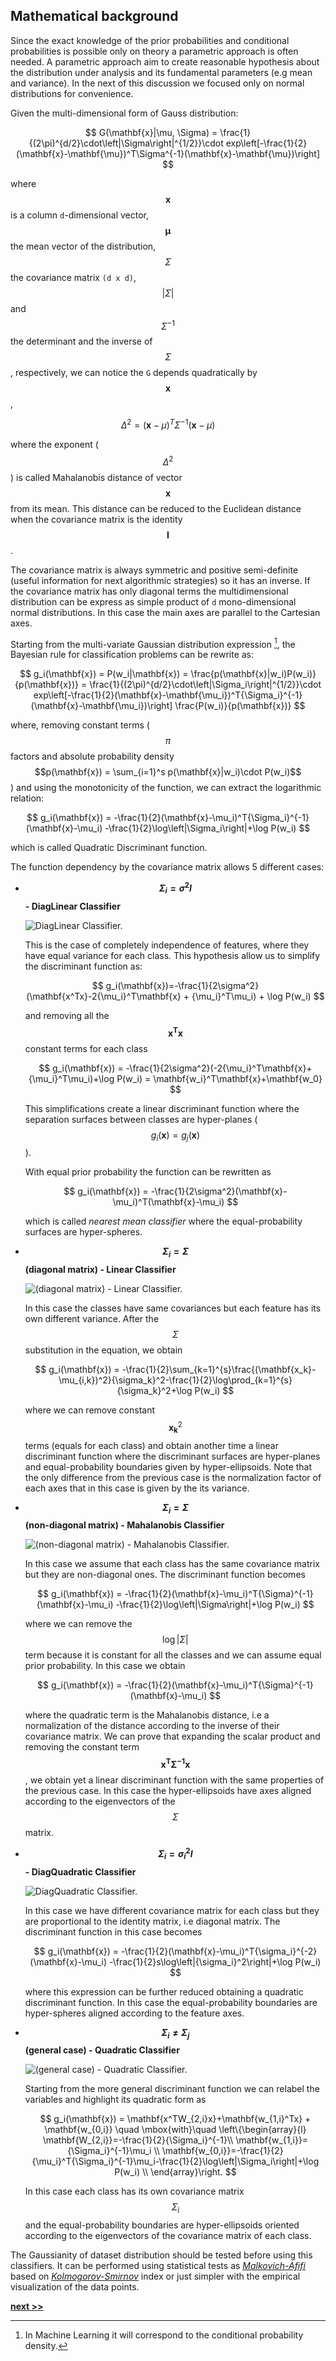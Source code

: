 ## Mathematical background

Since the exact knowledge of the prior probabilities and conditional probabilities is possible only on theory a parametric approach is often needed.
A parametric approach aim to create reasonable hypothesis about the distribution under analysis and its fundamental parameters (e.g mean and variance).
In the next of this discussion we focused only on normal distributions for convenience.

Given the multi-dimensional form of Gauss distribution:

$$
G(\mathbf{x}|\mu, \Sigma) = \frac{1}{(2\pi)^{d/2}\cdot\left|\Sigma\right|^{1/2}}\cdot exp\left[-\frac{1}{2}(\mathbf{x}-\mathbf{\mu})^T\Sigma^{-1}(\mathbf{x}-\mathbf{\mu})\right]
$$

where $$\mathbf{x}$$ is a column `d`-dimensional vector, $$\mathbf{\mu}$$ the mean vector of the distribution, $$\Sigma$$ the covariance matrix `(d x d)`, $$|\Sigma|$$ and $$\Sigma^{-1}$$ the determinant and the inverse of $$\Sigma$$, respectively, we can notice the `G` depends quadratically by $$\mathbf{x}$$,

$$
\Delta^2 = (\mathbf{x}-\mu)^T\Sigma^{-1}(\mathbf{x}-\mu)
$$

where the exponent ($$\Delta^2$$) is called Mahalanobis distance of vector $$\mathbf{x}$$ from its mean.
This distance can be reduced to the Euclidean distance when the covariance matrix is the identity $$\mathbf{I}$$.

The covariance matrix is always symmetric and positive semi-definite (useful information for next algorithmic strategies) so it has an inverse.
If the covariance matrix has only diagonal terms the multidimensional distribution can be express as simple product of `d` mono-dimensional normal distributions.
In this case the main axes are parallel to the Cartesian axes.

Starting from the multi-variate Gaussian distribution expression [^1], the Bayesian rule for classification problems can be rewrite as:

$$
g_i(\mathbf{x}) = P(w_i|\mathbf{x}) = \frac{p(\mathbf{x}|w_i)P(w_i)}{p(\mathbf{x})} = \frac{1}{(2\pi)^{d/2}\cdot\left|\Sigma_i\right|^{1/2}}\cdot exp\left[-\frac{1}{2}(\mathbf{x}-\mathbf{\mu_i})^T{\Sigma_i}^{-1}(\mathbf{x}-\mathbf{\mu_i})\right] \frac{P(w_i)}{p(\mathbf{x})}
$$

where, removing constant terms ($$\pi$$ factors and absolute probability density $$p(\mathbf{x}) = \sum_{i=1}^s p(\mathbf{x}|w_i)\cdot P(w_i)$$) and using the monotonicity of the function, we can extract the logarithmic relation:

$$
g_i(\mathbf{x}) = -\frac{1}{2}(\mathbf{x}-\mu_i)^T{\Sigma_i}^{-1}(\mathbf{x}-\mu_i) -\frac{1}{2}\log\left|\Sigma_i\right|+\log P(w_i)
$$

which is called Quadratic Discriminant function.

The function dependency by the covariance matrix allows 5 different cases:

* **$$\Sigma_i=\sigma^2I$$ - DiagLinear Classifier**

  ![DiagLinear Classifier.](../../../../img/case1.png)

  This is the case of completely independence of features, where they have equal variance for each class.
  This hypothesis allow us to simplify the discriminant function as:

  $$
  g_i(\mathbf{x})=-\frac{1}{2\sigma^2}(\mathbf{x^Tx}-2{\mu_i}^T\mathbf{x} + {\mu_i}^T\mu_i) + \log P(w_i)
  $$

  and removing all the $$\mathbf{x^Tx}$$ constant terms for each class

  $$
  g_i(\mathbf{x}) = -\frac{1}{2\sigma^2}(-2{\mu_i}^T\mathbf{x}+{\mu_i}^T\mu_i)+\log P(w_i) = \mathbf{w_i}^T\mathbf{x}+\mathbf{w_0}
  $$

  This simplifications create a linear discriminant function where the separation surfaces between classes are hyper-planes ($$g_i(\mathbf{x})=g_j(\mathbf{x})$$).

  With equal prior probability the function can be rewritten as

  $$
  g_i(\mathbf{x}) = -\frac{1}{2\sigma^2}(\mathbf{x}-\mu_i)^T(\mathbf{x}-\mu_i)
  $$

  which is called *nearest mean classifier* where the equal-probability surfaces are hyper-spheres.


* **$$\Sigma_i = \Sigma$$ (diagonal matrix) - Linear Classifier**

  ![(diagonal matrix) - Linear Classifier.](../../../../img/case2.png)

  In this case the classes have same covariances but each feature has its own different variance.
  After the $$\Sigma$$ substitution in the equation, we obtain

  $$
  g_i(\mathbf{x}) = -\frac{1}{2}\sum_{k=1}^{s}\frac{(\mathbf{x_k}-\mu_{i,k})^2}{\sigma_k}^2-\frac{1}{2}\log\prod_{k=1}^{s}{\sigma_k}^2+\log P(w_i)
  $$

  where we can remove constant $$\mathbf{x_k}^2$$ terms (equals for each class) and obtain another time a linear discriminant function where the discriminant surfaces are hyper-planes and equal-probability boundaries given by hyper-ellipsoids.
  Note that the only difference from the previous case is the normalization factor of each axes that in this case is given by the its variance.


* **$$\Sigma_i = \Sigma$$ (non-diagonal matrix) - Mahalanobis Classifier**

  ![(non-diagonal matrix) - Mahalanobis Classifier.](../../../../img/case3.png)

  In this case we assume that each class has the same covariance matrix but they are non-diagonal ones.
  The discriminant function becomes

  $$
  g_i(\mathbf{x}) = -\frac{1}{2}(\mathbf{x}-\mu_i)^T{\Sigma}^{-1}(\mathbf{x}-\mu_i) -\frac{1}{2}\log\left|\Sigma\right|+\log P(w_i)
  $$

  where we can remove the $$\log\left|\Sigma\right|$$ term because it is constant for all the classes and we can assume equal prior probability.
  In this case we obtain

  $$
  g_i(\mathbf{x}) = -\frac{1}{2}(\mathbf{x}-\mu_i)^T{\Sigma}^{-1}(\mathbf{x}-\mu_i)
  $$

  where the quadratic term is the Mahalanobis distance, i.e a normalization of the distance according to the inverse of their covariance matrix.
  We can prove that expanding the scalar product and removing the constant term $$\mathbf{x^T\Sigma^{-1}x}$$, we obtain yet a linear discriminant function with the same properties of the previous case.
  In this case the hyper-ellipsoids have axes aligned according to the eigenvectors of the $$\Sigma$$ matrix.


* **$$\Sigma_i = {\sigma_i}^2I$$ - DiagQuadratic Classifier**

  ![DiagQuadratic Classifier.](../../../../img/case4.png)

  In this case we have different covariance matrix for each class but they are proportional to the identity matrix, i.e diagonal matrix.
  The discriminant function in this case becomes

  $$
  g_i(\mathbf{x}) = -\frac{1}{2}(\mathbf{x}-\mu_i)^T{\sigma_i}^{-2}(\mathbf{x}-\mu_i) -\frac{1}{2}s\log\left|{\sigma_i}^2\right|+\log P(w_i)
  $$

  where this expression can be further reduced obtaining a quadratic discriminant function.
  In this case the equal-probability boundaries are hyper-spheres aligned according to the feature axes.


* **$$\Sigma_i \neq\Sigma_j$$ (general case) - Quadratic Classifier**

  ![(general case) - Quadratic Classifier.](../../../../img/case5.png)

  Starting from the more general discriminant function we can relabel the variables and highlight its quadratic form as

  $$
  g_i(\mathbf{x}) = \mathbf{x^TW_{2,i}x}+\mathbf{w_{1,i}^Tx} + \mathbf{w_{0,i}} \quad \mbox{with}\quad \left\{\begin{array}{l} \mathbf{W_{2,i}}=-\frac{1}{2}{\Sigma_i}^{-1}\\ \mathbf{w_{1,i}}={\Sigma_i}^{-1}\mu_i \\ \mathbf{w_{0,i}}=-\frac{1}{2}{\mu_i}^T{\Sigma_i}^{-1}\mu_i-\frac{1}{2}\log\left|\Sigma_i\right|+\log P(w_i) \\ \end{array}\right.
  $$

  In this case each class has its own covariance matrix $$\Sigma_i$$ and the equal-probability boundaries are hyper-ellipsoids oriented according to the eigenvectors of the covariance matrix of each class.


The Gaussianity of dataset distribution should be tested before using this classifiers.
It can be performed using statistical tests as [*Malkovich-Afifi*](https://www.jstor.org/stable/2284163?seq=1#page_scan_tab_contents) based on [*Kolmogorov-Smirnov*](https://en.wikipedia.org/wiki/Kolmogorov–Smirnov_test) index or just simpler with the empirical visualization of the data points.


[^1]: In Machine Learning it will correspond to the conditional probability density.


[**next >>**](./Numerical.md)
